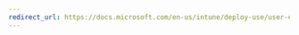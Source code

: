 ```yaml
---
redirect_url: https://docs.microsoft.com/en-us/intune/deploy-use/user-experience-for-mam-enabled-ios-apps-with-microsoft-intune
---
```

